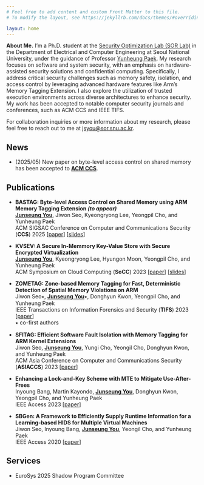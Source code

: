 ```yaml
---
# Feel free to add content and custom Front Matter to this file.
# To modify the layout, see https://jekyllrb.com/docs/themes/#overriding-theme-defaults

layout: home
---
```

**About Me.**
I’m a Ph.D. student at the [Security Optimization Lab (SOR Lab)](http://sor.snu.ac.kr) in the Department of Electrical and Computer Engineering at Seoul National University, under the guidance of Professor [Yunheung Paek](http://sor.snu.ac.kr/document/ypaek).
My research focuses on software and system security, with an emphasis on hardware-assisted security solutions and confidential computing.
Specifically, I address critical security challenges such as memory safety, isolation, and access control by leveraging advanced hardware features like Arm’s Memory Tagging Extension.
I also explore the utilization of trusted execution environments across diverse architectures to enhance security.
My work has been accepted to notable computer security journals and conferences, such as ACM CCS and IEEE TIFS.

For collaboration inquiries or more information about my research, please feel free to reach out to me at jsyou@sor.snu.ac.kr. 


## News
* (2025/05) New paper on byte-level access control on shared memory has been accepted to **<u>ACM CCS</u>**.

## Publications
* **BASTAG: Byte-level Access Control on Shared Memory using ARM Memory Tagging Extension _(to appear)_**<br>
**<u>Junseung You</u>**, Jiwon Seo, Kyeongryong Lee, Yeongpil Cho, and Yunheung Paek<br>
ACM SIGSAC Conference on Computer and Communications Security (**CCS**) 2025
\[[paper](https://junseungyou.github.io/assests/bastag.pdf)\]
\[[slides]()\]

* **KVSEV: A Secure In-Memmory Key-Value Store with Secure Encrypted Virtualization**<br>
**<u>Junseung You</u>**, Kyeongryong Lee, Hyungon Moon, Yeongpil Cho, and Yunheung Paek<br>
ACM Symposium on Cloud Computing (**SoCC**) 2023
\[[paper](https://junseungyou.github.io/assets/kvsev.pdf)\]
\[[slides](https://junseungyou.github.io/assets/kvsev-slides.pdf)\]

* **ZOMETAG: Zone-based Memory Tagging for Fast, Deterministic Detection of Spatial Memory Violations on ARM**<br>
Jiwon Seo⭑, **<u>Junseung You</u>**⭑, Donghyun Kwon, Yeongpil Cho, and Yunheung Paek<br>
IEEE Transactions on Information Forensics and Security (**TIFS**) 2023
\[[paper](https://junseungyou.github.io/assets/zometag.pdf)\]<br>
⭑ co-first authors

* **SFITAG: Efficient Software Fault Isolation with Memory Tagging for ARM Kernel Extensions**<br>
Jiwon Seo, **<u>Junseung You</u>**, Yungi Cho, Yeongil Cho, Donghyun Kwon, and Yunheung Paek<br>
ACM Asia Conference on Computer and Communications Security (**ASIACCS**) 2023
\[[paper](https://junseungyou.github.io/assets/sfitag.pdf)\]

* **Enhancing a Lock-and-Key Scheme with MTE to Mitigate Use-After-Frees**<br>
Inyoung Bang, Martin Kayondo, **<u>Junseung You</u>**, Donghyun Kwon, Yeongpil Cho, and Yunheung Paek<br>
IEEE Access 2023
\[[paper](https://junseungyou.github.io/assets/vtalloc.pdf)\]

* **SBGen: A Framework to Efficiently Supply Runtime Information for a Learning-based HIDS for Multiple Virtual Machines**<br>
Jiwon Seo, Inyoung Bang, **<u>Junseung You</u>**, Yeongil Cho, and Yunheung Paek<br>
IEEE Access 2020
\[[paper](https://junseungyou.github.io/assets/sbgen.pdf)\]


## Services
* EuroSys 2025 Shadow Program Committee

